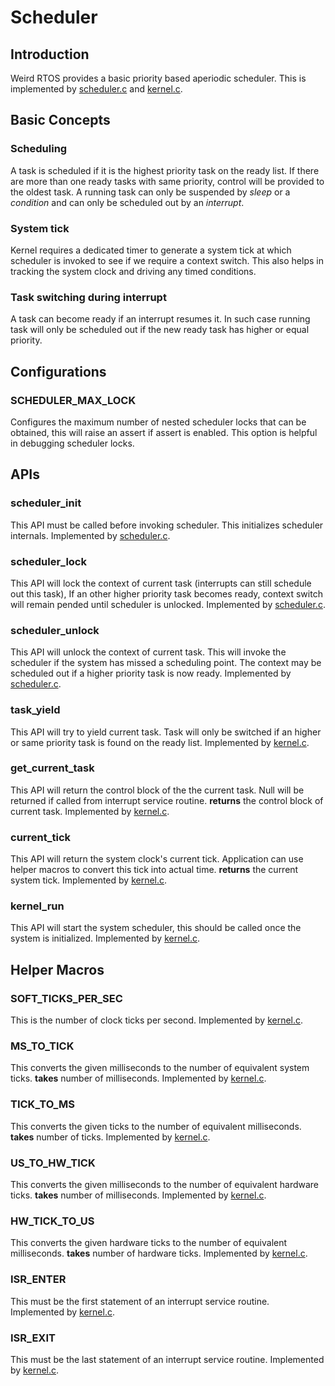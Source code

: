 Scheduler
=========
## Introduction
Weird RTOS provides a basic priority based aperiodic scheduler. This is implemented by [scheduler.c](/rtos/kernel/scheduler.c) and [kernel.c](/rtos/kernel/kernel.c).

## Basic Concepts
### Scheduling
A task is scheduled if it is the highest priority task on the ready list. If there are more than one ready tasks with same priority, control will be provided to the oldest task. A running task can only be suspended by *sleep* or a *condition* and can only be scheduled out by an *interrupt*.

### System tick
Kernel requires a dedicated timer to generate a system tick at which scheduler is invoked to see if we require a context switch. This also helps in tracking the system clock and driving any timed conditions.

### Task switching during interrupt
A task can become ready if an interrupt resumes it. In such case running task will only be scheduled out if the new ready task has higher or equal priority.

## Configurations
### SCHEDULER\_MAX\_LOCK
Configures the maximum number of nested scheduler locks that can be obtained, this will raise an assert if assert is enabled. This option is helpful in debugging scheduler locks.

## APIs
### scheduler\_init
This API must be called before invoking scheduler. This initializes scheduler internals.
Implemented by [scheduler.c](rtos/kernel/scheduler.c).

### scheduler\_lock
This API will lock the context of current task (interrupts can still schedule out this task), If an other higher priority task becomes ready, context switch will remain pended until scheduler is unlocked.
Implemented by [scheduler.c](rtos/kernel/scheduler.c).

### scheduler\_unlock
This API will unlock the context of current task. This will invoke the scheduler if the system has missed a scheduling point. The context may be scheduled out if a higher priority task is now ready.
Implemented by [scheduler.c](rtos/kernel/scheduler.c).

### task\_yield
This API will try to yield current task. Task will only be switched if an higher or same priority task is found on the ready list.
Implemented by [kernel.c](rtos/kernel/kernel.c).

### get\_current\_task
This API will return the control block of the the current task. Null will be returned if called from interrupt service routine.
**returns** the control block of current task.
Implemented by [kernel.c](rtos/kernel/kernel.c).

### current\_tick
This API will return the system clock's current tick. Application can use helper macros to convert this tick into actual time.
**returns** the current system tick.
Implemented by [kernel.c](rtos/kernel/kernel.c).

### kernel\_run
This API will start the system scheduler, this should be called once the system is initialized.
Implemented by [kernel.c](rtos/kernel/kernel.c).

## Helper Macros
### SOFT\_TICKS_PER_SEC
This is the number of clock ticks per second.
Implemented by [kernel.c](rtos/kernel/kernel.c).

### MS\_TO\_TICK
This converts the given milliseconds to the number of equivalent system ticks.
**takes** number of milliseconds.
Implemented by [kernel.c](rtos/kernel/kernel.c).

### TICK\_TO\_MS
This converts the given ticks to the number of equivalent milliseconds.
**takes** number of ticks.
Implemented by [kernel.c](rtos/kernel/kernel.c).

### US\_TO\_HW\_TICK
This converts the given milliseconds to the number of equivalent hardware ticks.
**takes** number of milliseconds.
Implemented by [kernel.c](rtos/kernel/kernel.c).

### HW\_TICK\_TO\_US
This converts the given hardware ticks to the number of equivalent milliseconds.
**takes** number of hardware ticks.
Implemented by [kernel.c](rtos/kernel/kernel.c).

### ISR\_ENTER
This must be the first statement of an interrupt service routine.
Implemented by [kernel.c](rtos/kernel/kernel.c).

### ISR\_EXIT
This must be the last statement of an interrupt service routine.
Implemented by [kernel.c](rtos/kernel/kernel.c).
